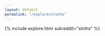 ```yaml
---
layout: default
permalink: "/explore/sloths"
---
```


<link rel="stylesheet" type="text/css" href="/static/css/explore.css">
{% include explore.html subreddit="sloths" %}
